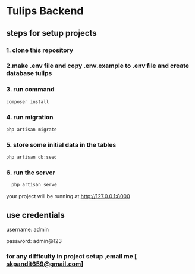 # Tulips Backend


## steps for setup projects

### 1. clone this repository

### 2.make .env file and copy  .env.example to .env file and  create database tulips

### 3. run command 
```bash
composer install
```

### 4. run migration 
```bash
php artisan migrate
```
### 5.  store some initial data in the tables
 ```bash
 php artisan db:seed
 ```


### 6. run the server

```bash
  php artisan serve

```
your project will be running at http://127.0.0.1:8000

## use credentials

username: admin

password: admin@123

### for any difficulty in project setup ,email me [ skpandit659@gmail.com]
